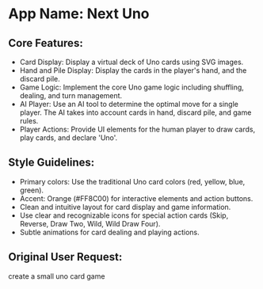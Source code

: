 # **App Name**: Next Uno

## Core Features:

- Card Display: Display a virtual deck of Uno cards using SVG images.
- Hand and Pile Display: Display the cards in the player's hand, and the discard pile.
- Game Logic: Implement the core Uno game logic including shuffling, dealing, and turn management.
- AI Player: Use an AI tool to determine the optimal move for a single player. The AI takes into account cards in hand, discard pile, and game rules.
- Player Actions: Provide UI elements for the human player to draw cards, play cards, and declare 'Uno'.

## Style Guidelines:

- Primary colors: Use the traditional Uno card colors (red, yellow, blue, green).
- Accent: Orange (#FF8C00) for interactive elements and action buttons.
- Clean and intuitive layout for card display and game information.
- Use clear and recognizable icons for special action cards (Skip, Reverse, Draw Two, Wild, Wild Draw Four).
- Subtle animations for card dealing and playing actions.

## Original User Request:
create a small uno card game
  